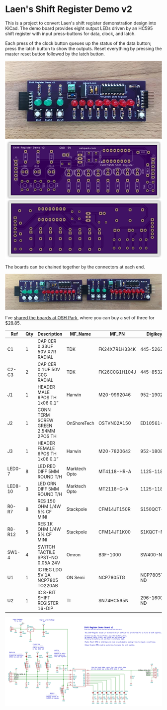 # Laen's Shift Register Demo v2

This is a project to convert Laen's shift register demonstration design into KiCad. The demo board provides eight output LEDs driven by an HC595 shift register with input press-buttons for data, clock, and latch.  

Each press of the clock button queues up the status of the data button; press the latch button to show the outputs. Reset everything by pressing the master reset button followed by the latch button.

<img src="assembled.png">

<img src="oshpreview.png">

The boards can be chained together by the connectors at each end. 

<img src="chained.png">

I've <a href="https://oshpark.com/projects/dWEtqIvz">shared the boards at OSH Park</a>, where you can buy a set of three for $28.85.

|Ref|Qty|Description|MF_Name|MF_PN|Digikey PN|
|---|---|-----------|-------|-----|----------|
|C1|1|CAP CER 0.33UF 50V X7R RADIAL|TDK|FK24X7R1H334K|445-5263-ND|
|C2-C3|2|CAP CER 0.1UF 50V C0G RADIAL|TDK|FK26C0G1H104J|445-8532-ND|
|J1|1|HEADER MALE 6POS TH 1x06 0.1”|Harwin|M20-9992046|952-1902-ND|
|J2|1|CONN TERM SCREW GREEN 2.54MM 2POS TH|OnShoreTech|OSTVN02A150|ED10561-ND|
|J3|1|HEADER FEMALE 6POS TH 1x06 0.1”|Harwin|M20-7820642|952-1808-ND|
|LED0-7|8|LED RED DIFF 5MM ROUND T/H|Marktech Opto|MT4118-HR-A|1125-1188-ND|
|LED8-10|3|LED GRN DIFF 5MM ROUND T/H|Marktech Opto|MT2118-G-A|1125-1184-ND|
|R0-R7|8|RES 150 OHM 1/4W 5% CF MINI|Stackpole|CFM14JT150R|S150QCT-ND|
|R8-R12|5|RES 1K OHM 1/4W 5% CF MINI|Stackpole|CFM14JT1K00|S1KQCT-ND|
|SW1-4|4| SWITCH TACTILE SPST-NO 0.05A 24V |Omron|B3F-1000|SW400-ND|
|U1|1|IC REG LDO 5V 1A NCP7805 TO220AB|ON Semi|NCP7805TG|NCP7805TGOS-ND|
|U2|1|IC 8-BIT SHIFT REGISTER 16-DIP|TI|SN74HC595N|296-1600-5-ND|

<img src="schematic.png">
